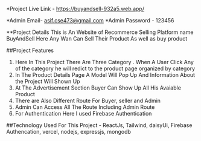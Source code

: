*Project Live Link - 
https://buyandsell-932a5.web.app/

*Admin Email- asif.cse473@gmail.com
*Admin Password - 123456 


**Project Details
This is An Website of Recommerce Selling Platform name BuyAndSell Here Any Wan Can Sell Their Product As well as buy product

##Project Features
1. Here In This Project There Are Three Category . When A User Click Any of the category he will redict to the product page organized by category
2. In The Product Details Page A Model Will Pop Up And Information About the Project Will Shown Up
3. At The Advertisement Section Buyer Can Show Up All His Avaiable Product
4. There are Also Different Route For Buyer, seller and Admin
5. Admin Can Access All The Route Including Admin Route
6. For Authentication Here I used Firebase Authentication


##Technology Used For This Project - 
ReactJs, Tailwind, daisyUi, Firebase Authencation, vercel, nodejs, expressjs, mongodb